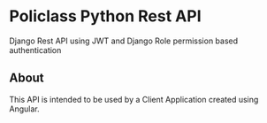 # Policlass Python Rest API

Django Rest API using JWT and Django Role permission based authentication

## About

This API is intended to be used by a Client Application created using Angular.
